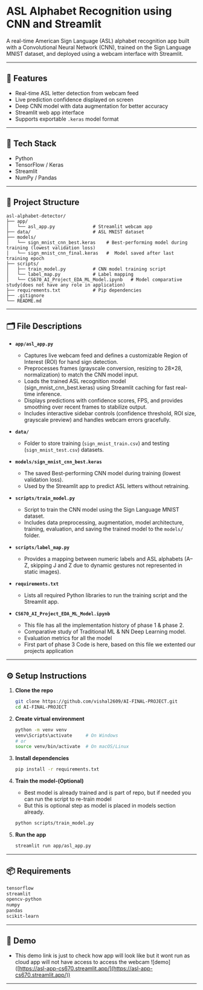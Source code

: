 # ASL Alphabet Recognition using CNN and Streamlit

A real-time American Sign Language (ASL) alphabet recognition app built with a Convolutional Neural Network (CNN), trained on the Sign Language MNIST dataset, and deployed using a webcam interface with Streamlit.

---

## 🚀 Features

- Real-time ASL letter detection from webcam feed
- Live prediction confidence displayed on screen
- Deep CNN model with data augmentation for better accuracy
- Streamlit web app interface
- Supports exportable `.keras` model format

---

## 🧠 Tech Stack

- Python
- TensorFlow / Keras
- Streamlit
- NumPy / Pandas

---

## 📁 Project Structure

```
asl-alphabet-detector/
├── app/
│   └── asl_app.py              # Streamlit webcam app
├── data/                       # ASL MNIST dataset
├── models/
│   └── sign_mnist_cnn_best.keras    # Best-performing model during training (lowest validation loss)
│   └── sign_mnist_cnn_final.keras   #	Model saved after last training epoch
├── scripts/
│   ├── train_model.py          # CNN model training script
│   └── label_map.py            # Label mapping
│   └── CS670_AI_Project_EDA_ML_Model.ipynb   # Model comparative study(does not have any role in application)
├── requirements.txt            # Pip dependencies
├── .gitignore
└── README.md
```

---

## 🗂️ File Descriptions

- **`app/asl_app.py`**  
  - Captures live webcam feed and defines a customizable Region of Interest (ROI) for hand sign detection.
  - Preprocesses frames (grayscale conversion, resizing to 28×28, normalization) to match the CNN model input.
  - Loads the trained ASL recognition model (sign_mnist_cnn_best.keras) using Streamlit caching for fast real-time inference.
  - Displays predictions with confidence scores, FPS, and provides smoothing over recent frames to stabilize output.
  - Includes interactive sidebar controls (confidence threshold, ROI size, grayscale preview) and handles webcam errors gracefully.


- **`data/`**  
  - Folder to store training (`sign_mnist_train.csv`) and testing (`sign_mnist_test.csv`) datasets.  

- **`models/sign_mnist_cnn_best.keras`**  
  - The saved Best-performing CNN model during training (lowest validation loss).  
  - Used by the Streamlit app to predict ASL letters without retraining.

- **`scripts/train_model.py`**  
  - Script to train the CNN model using the Sign Language MNIST dataset.  
  - Includes data preprocessing, augmentation, model architecture, training, evaluation, and saving the trained model to the `models/` folder.

- **`scripts/label_map.py`**  
  - Provides a mapping between numeric labels and ASL alphabets (A–Z, skipping J and Z due to dynamic gestures not represented in static images).

- **`requirements.txt`**  
  - Lists all required Python libraries to run the training script and the Streamlit app.

- **`CS670_AI_Project_EDA_ML_Model.ipynb`**  
  - This file has all the implementation history of phase 1 & phase 2.
  - Comparative study of Traditional ML & NN Deep Learning model.
  - Evaluation metrics for all the model
  - First part of phase 3 Code is here, based on this file we extented our projects application



---

## ⚙️ Setup Instructions

1. **Clone the repo**  
   ```bash
   git clone https://github.com/vishal2609/AI-FINAL-PROJECT.git
   cd AI-FINAL-PROJECT
   ```

2. **Create virtual environment**  
   ```bash
   python -m venv venv
   venv\Scripts\activate     # On Windows
   # or
   source venv/bin/activate  # On macOS/Linux
   ```

3. **Install dependencies**  
   ```bash
   pip install -r requirements.txt
   ```

4. **Train the model-(Optional)**  
    - Best model is already trained and is part of repo, but if needed you can run the script to re-train model
    - But this is optional step as model is placed in models section already.
    ```bash
    python scripts/train_model.py
    ```

6. **Run the app**  
   ```bash
   streamlit run app/asl_app.py
   ```

---

## 📦 Requirements

```txt
tensorflow
streamlit
opencv-python
numpy
pandas
scikit-learn
```

---

## 📸 Demo
  - This demo link is just to check how app will look like but it wont run as cloud app will not have access to access the webcam
![demo] ([https://asl-app-cs670.streamlit.app/](https://asl-app-cs670.streamlit.app/))

---

